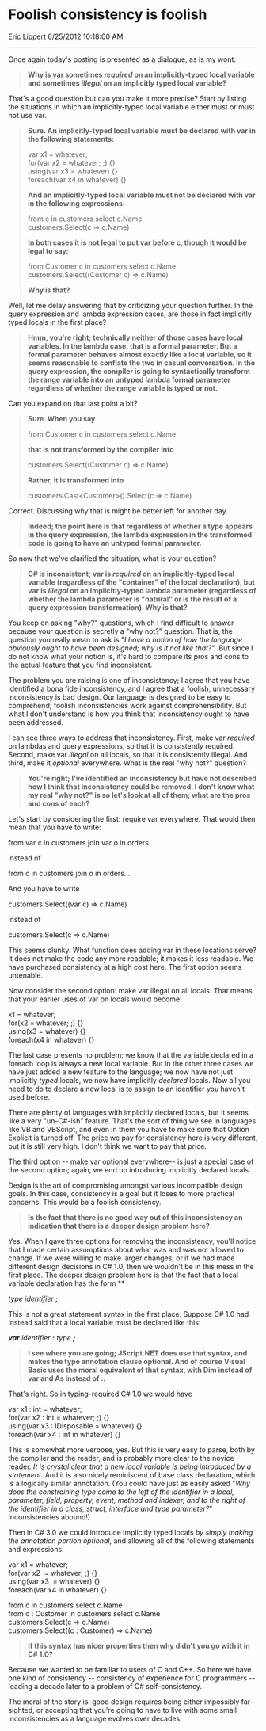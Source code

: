<div id="page">

# Foolish consistency is foolish

[Eric Lippert](https://social.msdn.microsoft.com/profile/Eric%20Lippert) 6/25/2012 10:18:00 AM

-----

<div id="content">

<div class="mine">

Once again today's posting is presented as a dialogue, as is my wont.

> **Why is var sometimes *required* on an implicitly-typed local variable and sometimes *illegal* on an implicitly typed local variable?**

That's a good question but can you make it more precise? Start by listing the situations in which an implicitly-typed local variable either must or must not use var.

> **Sure. An implicitly-typed local variable must be declared with var in the following statements:**
> 
> var x1 = whatever;  
> for(var x2 = whatever; ;) {}  
> using(var x3 = whatever) {}  
> foreach(var x4 in whatever) {}  
> 
> **And an implicitly-typed local variable must not be declared with var in the following expressions:**
> 
> from c in customers select c.Name  
> customers.Select(c =\> c.Name)
> 
> **In both cases it is not legal to put var before c, though it would be legal to say:**
> 
> from Customer c in customers select c.Name  
> customers.Select((Customer c) =\> c.Name)
> 
> **Why is that?**

Well, let me delay answering that by criticizing your question further. In the query expression and lambda expression cases, are those in fact implicitly typed locals in the first place?

> **Hmm, you're right; technically neither of those cases have local variables. In the lambda case, that is a formal parameter. But a formal parameter behaves almost exactly like a local variable, so it seems reasonable to conflate the two in casual conversation. In the query expression, the compiler is going to syntactically transform the range variable into an untyped lambda formal parameter regardless of whether the range variable is typed or not.**

Can you expand on that last point a bit?

> **Sure. When you say**
> 
> from Customer c in customers select c.Name
> 
> **that is not transformed by the compiler into**
> 
> customers.Select((Customer c) =\> c.Name)
> 
> **Rather, it is transformed into**
> 
> customers.Cast\<Customer\>().Select(c =\> c.Name)

Correct. Discussing why that is might be better left for another day.

> **Indeed; the point here is that regardless of whether a type appears in the query expression, the lambda expression in the transformed code is going to have an untyped formal parameter.**

So now that we've clarified the situation, what is your question?

> **C\# is inconsistent; var is *required* on an implicitly-typed local variable (regardless of the "container" of the local declaration), but var is *illegal* on an implicitly-typed lambda parameter (regardless of whether the lambda parameter is "natural" or is the result of a query expression transformation). Why is that?**

You keep on asking "why?" questions, which I find difficult to answer because your question is secretly a "why not?" question. That is, the question you really mean to ask is "*I have a notion of how the language obviously ought to have been designed; why is it not like that?*"  But since I do not know what your notion is, it's hard to compare its pros and cons to the actual feature that you find inconsistent.

The problem you are raising is one of inconsistency; I agree that you have identified a bona fide inconsistency, and I agree that a foolish, unnecessary inconsistency is bad design. Our language is designed to be easy to comprehend; foolish inconsistencies work against comprehensibility. But what I don't understand is how you think that inconsistency ought to have been addressed.

I can see three ways to address that inconsistency. First, make var *required* on lambdas and query expressions, so that it is consistently required. Second, make var *illegal* on all locals, so that it is consistently illegal. And third, make it *optional* everywhere. What is the real "why not?" question?

> **You're right; I've identified an inconsistency but have not described how I think that inconsistency could be removed. I don't know what my real "why not?" is so let's look at all of them; what are the pros and cons of each?**

Let's start by considering the first: require var everywhere. That would then mean that you have to write:

from var c in customers join var o in orders...

instead of

from c in customers join o in orders...

And you have to write

customers.Select((var c) =\> c.Name)

instead of

customers.Select(c =\> c.Name)

This seems clunky. What function does adding var in these locations serve? It does not make the code any more readable; it makes it less readable. We have purchased consistency at a high cost here. The first option seems untenable.

Now consider the second option: make var illegal on all locals. That means that your earlier uses of var on locals would become:

x1 = whatever;  
for(x2 = whatever; ;) {}  
using(x3 = whatever) {}  
foreach(x4 in whatever) {}

The last case presents no problem; we know that the variable declared in a foreach loop is always a new local variable. But in the other three cases we have just added a new feature to the language; we now have not just implicitly *typed* locals, we now have implicitly *declared* locals. Now all you need to do to declare a new local is to assign to an identifier you haven't used before.

There are plenty of languages with implicitly declared locals, but it seems like a very "un-C\#-ish" feature. That's the sort of thing we see in languages like VB and VBScript, and even in them you have to make sure that Option Explicit is turned off. The price we pay for consistency here is very different, but it is still very high. I don't think we want to pay that price.

The third option -- make var optional everywhere-- is just a special case of the second option; again, we end up introducing implicitly declared locals.

Design is the art of compromising amongst various incompatible design goals. In this case, consistency is a goal but it loses to more practical concerns. This would be a foolish consistency.

> **Is the fact that there is no good way out of this inconsistency an indication that there is a deeper design problem here?**

Yes. When I gave three options for removing the inconsistency, you'll notice that I made certain assumptions about what was and was not allowed to change. If we were willing to make larger changes, or if we had made different design decisions in C\# 1.0, then we wouldn't be in this mess in the first place. The deeper design problem here is that the fact that a local variable declaration has the form **

*type identifier **;***

This is not a great statement syntax in the first place. Suppose C\# 1.0 had instead said that a local variable must be declared like this:

***var** identifier **:** type **;***

> **I see where you are going; JScript.NET does use that syntax, and makes the type annotation clause optional. And of course Visual Basic uses the moral equivalent of that syntax, with Dim instead of var and As instead of :.**

That's right. So in typing-required C\# 1.0 we would have

var x1 : int = whatever;  
for(var x2 : int = whatever; ;) {}  
using(var x3 : IDisposable = whatever) {}  
foreach(var x4 : int in whatever) {}

This is somewhat more verbose, yes. But this is very easy to parse, both by the compiler and the reader, and is probably more clear to the novice reader. *It is crystal clear that a new local variable is being introduced by a statement*. And it is also nicely reminiscent of base class declaration, which is a logically similar annotation. (You could have just as easily asked "*Why does the constraining type come to the left of the identifier in a local, parameter, field, property, event, method and indexer, and to the right of the identifier in a class, struct, interface and type parameter?*" Inconsistencies abound\!)

Then in C\# 3.0 we could introduce implicitly typed locals *by simply making the annotation portion optional*, and allowing all of the following statements and expressions:

var x1 = whatever;  
for(var x2  = whatever; ;) {}  
using(var x3  = whatever) {}  
foreach(var x4 in whatever) {}  

from c in customers select c.Name  
from c : Customer in customers select c.Name  
customers.Select(c =\> c.Name)  
customers.Select((c : Customer) =\> c.Name)

> **If this syntax has nicer properties then why didn't you go with it in C\# 1.0?**

Because we wanted to be familiar to users of C and C++. So here we have one kind of consistency -- consistency of experience for C programmers -- leading a decade later to a problem of C\# self-consistency.

The moral of the story is: good design requires being either impossibly far-sighted, or accepting that you're going to have to live with some small inconsistencies as a language evolves over decades.

</div>

</div>

</div>

